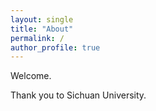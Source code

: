 ```yaml
---
layout: single
title: "About"
permalink: /
author_profile: true
---
```


Welcome.

Thank you to Sichuan University.
